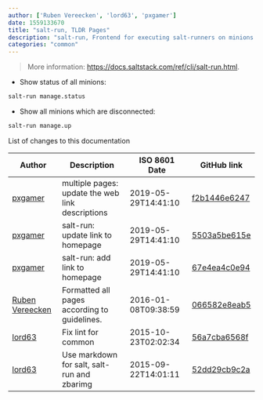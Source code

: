 ```yaml
---
author: ['Ruben Vereecken', 'lord63', 'pxgamer']
date: 1559133670
title: "salt-run, TLDR Pages"
description: "salt-run, Frontend for executing salt-runners on minions."
categories: "common"
---
```

> More information: <https://docs.saltstack.com/ref/cli/salt-run.html>.

- Show status of all minions:

```bash
salt-run manage.status
```

- Show all minions which are disconnected:

```bash
salt-run manage.up
```
List of changes to this documentation


Author | Description | ISO 8601 Date | GitHub link
------|-----|-----|-----
[pxgamer](mailto:owzie123@gmail.com) | multiple pages: update the web link descriptions | 2019-05-29T14:41:10 | [f2b1446e6247](https://github.com/tldr-pages/tldr/commit/f2b1446e6247d3e794ee6577dee0c867dfc9af26)
[pxgamer](mailto:owzie123@gmail.com) | salt-run: update link to homepage | 2019-05-29T14:41:10 | [5503a5be615e](https://github.com/tldr-pages/tldr/commit/5503a5be615e7b1e3325b0ae3162e3ae44cbf1da)
[pxgamer](mailto:owzie123@gmail.com) | salt-run: add link to homepage | 2019-05-29T14:41:10 | [67e4ea4c0e94](https://github.com/tldr-pages/tldr/commit/67e4ea4c0e942f7434d2b1ca322eb210a6647512)
[Ruben Vereecken](mailto:rubenvereecken@gmail.com) | Formatted all pages according to guidelines. | 2016-01-08T09:38:59 | [066582e8eab5](https://github.com/tldr-pages/tldr/commit/066582e8eab57bce9861cc8d379e158d61f1cc95)
[lord63](mailto:lord63.j@gmail.com) | Fix lint for common | 2015-10-23T02:02:34 | [56a7cba6568f](https://github.com/tldr-pages/tldr/commit/56a7cba6568fcdaaeca2ddf0b80341cfc7de6285)
[lord63](mailto:lord63.j@gmail.com) | Use markdown for salt, salt-run and zbarimg | 2015-09-22T14:01:11 | [52dd29cb9c2a](https://github.com/tldr-pages/tldr/commit/52dd29cb9c2a6cb2e918993ce7910d48069d0e63)

